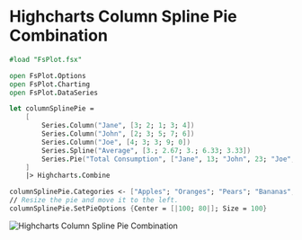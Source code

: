 Highcharts Column Spline Pie Combination
========================================

```fsharp
#load "FsPlot.fsx"

open FsPlot.Options
open FsPlot.Charting
open FsPlot.DataSeries

let columnSplinePie =
    [
        Series.Column("Jane", [3; 2; 1; 3; 4])
        Series.Column("John", [2; 3; 5; 7; 6])
        Series.Column("Joe", [4; 3; 3; 9; 0])
        Series.Spline("Average", [3.; 2.67; 3.; 6.33; 3.33])
        Series.Pie("Total Consumption", ["Jane", 13; "John", 23; "Joe", 19])
    ]
    |> Highcharts.Combine

columnSplinePie.Categories <- ["Apples"; "Oranges"; "Pears"; "Bananas"; "Plums"]
// Resize the pie and move it to the left.
columnSplinePie.SetPieOptions {Center = [|100; 80|]; Size = 100}
```
![Highcharts Column Spline Pie Combination](https://raw.github.com/TahaHachana/FsPlot/master/screenshots/HighchartsColumnSplinePie.PNG)